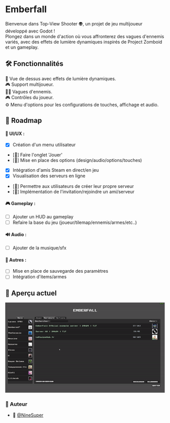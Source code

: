 # Emberfall

Bienvenue dans Top-View Shooter 👽, un projet de jeu multijoueur développé avec Godot ! </br> 
Plongez dans un monde d'action où vous affronterez des vagues d'ennemis variés, avec des effets de lumière dynamiques inspirés de Project Zomboid et un gameplay.

## 🛠️ Fonctionnalités

🌟 Vue de dessus avec effets de lumière dynamiques. </br>
🎮 Support multijoueur. </br>
🧟‍♂️ Vagues d'ennemis. </br>
🎮 Contrôles du joueur. </br>
⚙️ Menu d'options pour les configurations de touches, affichage et audio. </br>

## 📅 Roadmap

#### 🎨 UI/UX :
- [x] Création d'un menu utilisateur </br>
- [🚧] Faire l'onglet 'Jouer' </br>
- [🚧] Mise en place des options (design/audio/options/touches) </br>
- [x] Intégration d'amis Steam en direct/en jeu </br>
- [x] Visualisation des serveurs en ligne </br>
- [🚧] Permettre aux utilisateurs de créer leur propre serveur </br>
- [🚧] Implémentation de l'invitation/rejoindre un ami/serveur </br>
#### 🎮 Gameplay :
- [ ] Ajouter un HUD au gameplay </br>
- [ ] Refaire la base du jeu (joueur/tilemap/ennemis/armes/etc..) </br>
#### 🔊 Audio :
- [ ] Ajouter de la musique/sfx </br>
#### 🔨 Autres :
- [ ] Mise en place de sauvegarde des paramètres </br>
- [ ] Intégration d'items/armes </br>

## 👀 Aperçu actuel

![cube](./gif/Exemple.gif)

### 📝 Auteur
- 🎫 [@NineSuper](https://www.github.com/NineSuper)
